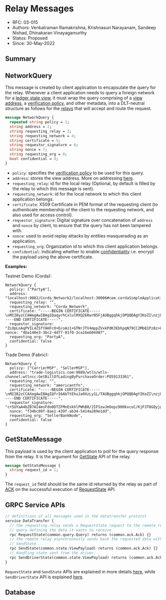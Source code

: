 <!--
 Copyright IBM Corp. All Rights Reserved.

 SPDX-License-Identifier: CC-BY-4.0
 -->
# Relay Messages

- RFC: 03-015
- Authors: Venkatraman Ramakrishna, Krishnasuri Narayanam, Sandeep Nishad, Dhinakaran Vinayagamurthy
- Status: Proposed
- Since: 30-May-2022

## Summary


## NetworkQuery

This message is created by client application to encapsulate the query for the relay.
Whenever a client application needs to query a foreign network for a [ledger state view](../../models/ledger/views.md), it must wrap the query comprising of a [view address](../views/addressing.md), a [verification policy](../policies/proofs-verification.md), and other metadata, into a DLT-neutral structure as follows for the [relays](../../models/infrastructure/relay.md) that will accept and route the request.

```protobuf
message NetworkQuery {
  repeated string policy = 1;
  string address = 2;
  string requesting_relay = 3;
  string requesting_network = 4;
  string certificate = 5;
  string requestor_signature = 6;
  string nonce = 7;
  string requesting_org = 8;
  bool confidential = 9;
}
```

* `policy`: specifies the [verification policy](../policies/proofs-verification.md) to be used for this query.
* `address`: stores the view address. More on addressing [here](../views/addressing.md).
* `requesting_relay`: id for the local relay (Optional, by default is filled by the relay to which this message is sent). 
* `requesting_network`: id for the local network to which this client application belongs.
* `certificate`: X509 Certificate in PEM format of the requesting client (to authenticate membership of the client to the requesting network, and also used for access control).
* `requestor_signature`: Digital signature over concatenation of `address` and `nonce` by client, to ensure that the query has not been tampered with.
* `nonce`: used to avoid replay attacks by entities masquerading as an application.
* `requesting_org`: Organization id to which this client application belongs.
* `confidential`: indicating whether to enable [confidentiality](../../models/security/confidentiality.md) i.e. encrypt the payload using the above certificate.

**Examples:**

Testnet Demo (Corda):
```
NetworkQuery {
  policy: ["PartyA"],
  address: "localhost:9082/Corda_Network2/localhost:30006#com.cordaSimpleApplication.flow.GetStateByKey:H",
  requesting_relay: "",
  requesting_network: "Corda_Network",
  certificate: "-----BEGIN CERTIFICATE-----\nMIIByzCCAWegAwIBAgIQaqyrhCxlulMXQ2ERwrN5FjAUBggqhkjOPQQDAgYIKoZI\nzj0DAQcwLzELMAkGA1UEBhMCR0IxDzANBgNVBAcMBkxvbmRvbjEPMA0GA1UECgwG\nUGFydHlBMB4XDTIxMTAyMDAwMDAwMFoXDTI3MDUyMDAwMDAwMFowLzELMAkGA1UE\nBhMCR0IxDzANBgNVBAcMBkxvbmRvbjEPMA0GA1UECgwGUGFydHlBMCowBQYDK2Vw\nAyEAMaHQI58Jjpugv6uIZ1qej2YDAkYOd+8IngOkp1AXioCjgYkwgYYwHQYDVR0O\nBBYEFPI4LMY1d+hDVGJTXnDJuQviBQ59MA8GA1UdEwEB/wQFMAMBAf8wCwYDVR0P\nBAQDAgKEMBMGA1UdJQQMMAoGCCsGAQUFBwMCMB8GA1UdIwQYMBaAFM1cH1AsPx3G\nP0cFiOfCyk/ezevUMBEGCisGAQQBg4piAQEEAwIBBjAUBggqhkjOPQQDAgYIKoZI\nzj0DAQcDSAAwRQIgcKAtTPzmuGtwGHTx4Gq07K0R96lGFgQhFCycFNgxcj4CIQD2\nE1rZxLU2pKar/MC86c+LNF1F55ehf9egcDUzJO8Bjg==\n-----END CERTIFICATE-----",
  requestor_signature: "ZL0pLnAqPVIL4ZSfYAHFcO+D/oAz1+GTNrJTV4mppZVxkPdK3EbhpqN79CC2MbQ1Pz8z+8DwmpYP2kbbKKL7Aw==", nonce: "4ba140e3-3bc2-4d77-91f0-3ca16e604487",
  requesting_org: "PartyA",
  confidential: false
}
```

Trade Demo (Fabric):
```
NetworkQuery { 
  policy: ["CarrierMSP", "SellerMSP"], 
  address: "trade-logistics.com:9089/wtln/wtln-channel:wtlncc:GetBillOfLadingByPurchaseOrder:PO59133361", 
  requesting_relay: "", 
  requesting_network: "americantfn", 
  certificate: "-----BEGIN CERTIFICATE-----\nMIIB2zCCAXegAwIBAgIQfrI6AbTtEhuJa9XzLy1L/TAUBggqhkjOPQQDAgYIKoZI\nzj0DAQcwNzELMAkGA1UEBhMCR0IxDzANBgNVBAcMBkxvbmRvbjEXMBUGA1UECgwO\nU2VsbGVyQmFua05vZGUwHhcNMjIwMzIyMDAwMDAwWhcNMjcwNTIwMDAwMDAwWjA3\nMQswCQYDVQQGEwJHQjEPMA0GA1UEBwwGTG9uZG9uMRcwFQYDVQQKDA5TZWxsZXJC\nYW5rTm9kZTAqMAUGAytlcAMhAMkMVTNq8lr1I4o4ivrPUNLoeV2Ab4U9PsReYo+w\n6nEio4GJMIGGMB0GA1UdDgQWBBQaqL67Z4elSpuWHjc0wfShLEBPdDAPBgNVHRMB\nAf8EBTADAQH/MAsGA1UdDwQEAwIChDATBgNVHSUEDDAKBggrBgEFBQcDAjAfBgNV\nHSMEGDAWgBSUmpz6AYRj0sgN5TPBwA1CSs34ZDARBgorBgEEAYOKYgEBBAMCAQYw\nFAYIKoZIzj0EAwIGCCqGSM49AwEHA0gAMEUCIQCnEpDO8MNL5vL5Uiig0+9iQHX4\nBLPJZXw591f3bB8xlQIgC5ieNFiV126RvjAmuq3R6bkl//3vECCcEOzDvK424y8=\n-----END CERTIFICATE-----", 
  requestor_signature: "c+5UYaA4bZB7AI4msFdo0DTZFMnEskhlPWhB8/2IFSzwJmOopz980kxcuC/KjF3T8GQyjgMNqadaLEnKtZm3Aw==",
  nonce: "f34bc09f-8ae1-439f-ab34-5414a289e1dd", 
  requesting_org: "SellerBankNode",
  confidential: false
}
```


## GetStateMessage

This payload is used by the client application to poll for the query response from the relay. It is the argument for [GetState](../../models/infrastructure/relays.md#api-for-application-client) API of the relay.

```protobuf
message GetStateMessage {
  string request_id = 1;
}
```

The `request_id` field should be the same id returned by the relay as part of [ACK](../views/request.md#ack) on the successful execution of [RequestState](../../models/infrastructure/relays.md#api-for-application-client) API. 

## GRPC Service APIs

```protobuf
// definitions of all messages used in the datatransfer protocol
service DataTransfer {
  // the requesting relay sends a RequestState request to the remote relay with a
  // query defining the data it wants to receive
  rpc RequestState(common.query.Query) returns (common.ack.Ack) {}
  // the remote relay asynchronously sends back the requested data with
  // SendState
  rpc SendState(common.state.ViewPayload) returns (common.ack.Ack) {}
  // Handling state sent from the driver.
  rpc SendDriverState(common.state.ViewPayload) returns (common.ack.Ack){}
}
```

`RequestState` and `SendState` APIs are explained in more details [here](../../models/infrastructure/relays.md#api-for-other-relays), while `SendDriverState` API is explained [here](../../models/infrastructure/relays.md#api-for-driver).

## Database
